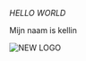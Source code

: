 
*HELLO WORLD*

Mijn naam is kellin

![NEW LOGO](https://user-images.githubusercontent.com/78432932/177764691-466dd17b-0fb8-4af6-826b-8643d2a6da11.png)
